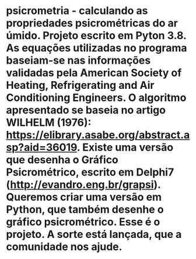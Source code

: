# psicrometria - calculando as propriedades psicrométricas do ar úmido. Projeto escrito em Pyton 3.8. As equações utilizadas no programa baseiam-se nas informações validadas pela American Society of Heating, Refrigerating and Air Conditioning Engineers. O algoritmo apresentado se baseia no artigo WILHELM (1976): https://elibrary.asabe.org/abstract.asp?aid=36019. Existe uma versão que desenha o Gráfico Psicrométrico, escrito em Delphi7 (http://evandro.eng.br/grapsi).  Queremos criar uma versão em Python, que também desenhe o gráfico psicrométrico. Esse é o projeto. A sorte está lançada, que a comunidade nos ajude.
